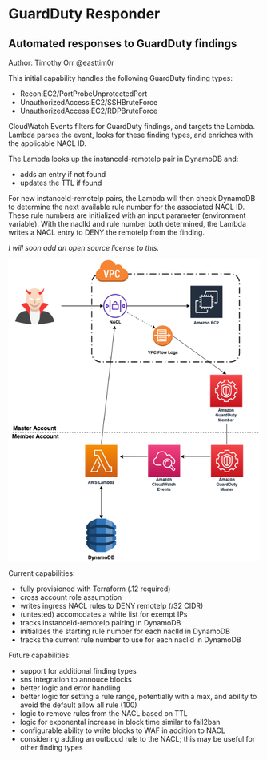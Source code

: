 # GuardDuty Responder
## Automated responses to GuardDuty findings
Author: Timothy Orr @easttim0r

This initial capability handles the following GuardDuty finding types:
* Recon:EC2/PortProbeUnprotectedPort
* UnauthorizedAccess:EC2/SSHBruteForce
* UnauthorizedAccess:EC2/RDPBruteForce

CloudWatch Events filters for GuardDuty findings, and targets the Lambda. Lambda parses the event, looks for these finding types, and enriches with the applicable NACL ID.

The Lambda looks up the instanceId-remoteIp pair in DynamoDB and:
* adds an entry if not found
* updates the TTL if found

For new instanceId-remoteIp pairs, the Lambda will then check DynamoDB to determine the next available rule number for the associated NACL ID. These rule numbers are initialized with an input parameter (environment variable). With the naclId and rule number both determined, the Lambda writes a NACL entry to DENY the remoteIp from the finding.

*I will soon add an open source license to this.*

![GuardDuty Responder](/images/responderNACLblock.png)

Current capabilities:
* fully provisioned with Terraform (.12 required)
* cross account role assumption
* writes ingress NACL rules to DENY remoteIp (/32 CIDR)
* (untested) accomodates a white list for exempt IPs
* tracks instanceId-remoteIp pairing in DynamoDB
* initializes the starting rule number for each naclId in DynamoDB
* tracks the current rule number to use for each naclId in DynamoDB

Future capabilities:
* support for additional finding types
* sns integration to annouce blocks
* better logic and error handling
* better logic for setting a rule range, potentially with a max, and ability to avoid the default allow all rule (100)
* logic to remove rules from the NACL based on TTL
* logic for exponental increase in block time similar to fail2ban
* configurable ability to write blocks to WAF in addition to NACL
* considering adding an outboud rule to the NACL; this may be useful for other finding types